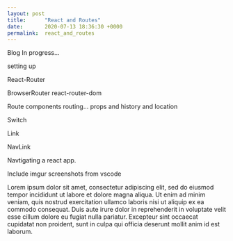 ```yaml
---
layout: post
title:      "React and Routes"
date:       2020-07-13 18:36:30 +0000
permalink:  react_and_routes
---
```


Blog In progress...


setting up 

React-Router

BrowserRouter react-router-dom

Route components routing... props and history and location

Switch

Link

NavLink


Navtigating a react app.

Include imgur screenshots from vscode

Lorem ipsum dolor sit amet, consectetur adipiscing elit, sed do eiusmod tempor incididunt ut labore et dolore magna aliqua. Ut enim ad minim veniam, quis nostrud exercitation ullamco laboris nisi ut aliquip ex ea commodo consequat. Duis aute irure dolor in reprehenderit in voluptate velit esse cillum dolore eu fugiat nulla pariatur. Excepteur sint occaecat cupidatat non proident, sunt in culpa qui officia deserunt mollit anim id est laborum.





